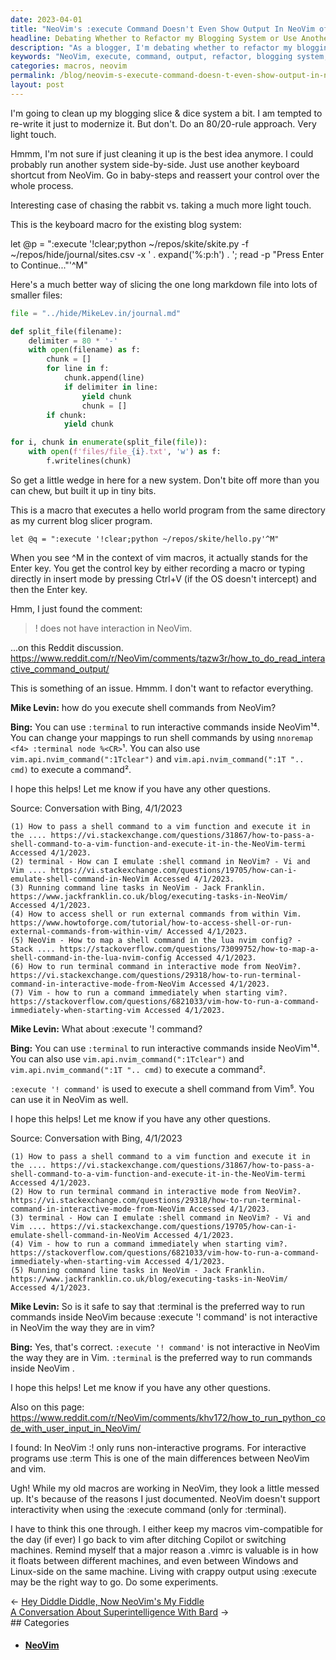```yaml
---
date: 2023-04-01
title: "NeoVim's :execute Command Doesn't Even Show Output In NeoVim of ^M's"
headline: Debating Whether to Refactor my Blogging System or Use Another Keyboard Shortcut from NeoVim
description: "As a blogger, I'm debating whether to refactor my blogging system or to just use another keyboard shortcut from NeoVim. I asked Bing how to execute shell commands from NeoVim and found out that the :execute command doesn't even show output. Bing suggested using the `:terminal` command, mapping it to a keyboard shortcut, or using `vim.api.nvim_command` to execute a command. After realizing that this means my old macros look a little messed up"
keywords: "NeoVim, execute, command, output, refactor, blogging system, keyboard shortcut, :terminal, :execute, :terminal, `vim.api.nvim_command`, macros, Vim-compatible, crappy output"
categories: macros, neovim
permalink: /blog/neovim-s-execute-command-doesn-t-even-show-output-in-neovim-of-m-s/
layout: post
---
```



I'm going to clean up my blogging slice & dice system a bit. I am tempted to
re-write it just to modernize it. But don't. Do an 80/20-rule approach. Very
light touch.

Hmmm, I'm not sure if just cleaning it up is the best idea anymore. I could
probably run another system side-by-side. Just use another keyboard shortcut
from NeoVim. Go in baby-steps and reassert your control over the whole process.

Interesting case of chasing the rabbit vs. taking a much more light touch.

This is the keyboard macro for the existing blog system:

let @p = ":execute '!clear;python ~/repos/skite/skite.py -f ~/repos/hide/journal/sites.csv -x ' . expand('%:p:h') . '; read -p \"Press Enter to Continue...\"'^M"

Here's a much better way of slicing the one long markdown file into lots of
smaller files:

```python
file = "../hide/MikeLev.in/journal.md"

def split_file(filename):
    delimiter = 80 * '-'
    with open(filename) as f:
        chunk = []
        for line in f:
            chunk.append(line)
            if delimiter in line:
                yield chunk
                chunk = []
        if chunk:
            yield chunk

for i, chunk in enumerate(split_file(file)):
    with open(f'files/file_{i}.txt', 'w') as f:
        f.writelines(chunk)
```

So get a little wedge in here for a new system. Don't bite off more than you
can chew, but built it up in tiny bits.

This is a macro that executes a hello world program from the same directory as
my current blog slicer program.

    let @q = ":execute '!clear;python ~/repos/skite/hello.py'^M"

When you see ^M in the context of vim macros, it actually stands for the Enter
key. You get the control key by either recording a macro or typing directly in
insert mode by pressing Ctrl+V (if the OS doesn't intercept) and then the Enter
key.

Hmm, I just found the comment:

> ! does not have interaction in NeoVim.

...on this Reddit discussion. https://www.reddit.com/r/NeoVim/comments/tazw3r/how_to_do_read_interactive_command_output/

This is something of an issue. Hmmm. I don't want to refactor everything.

**Mike Levin:** how do you execute shell commands from NeoVim?

**Bing:** You can use `:terminal` to run interactive commands inside NeoVim¹⁴. You can change your mappings to run shell commands by using `nnoremap <f4> :terminal node %<CR>`¹. You can also use `vim.api.nvim_command(":1Tclear")` and `vim.api.nvim_command(":1T ".. cmd)` to execute a command².

I hope this helps! Let me know if you have any other questions.

Source: Conversation with Bing, 4/1/2023

    (1) How to pass a shell command to a vim function and execute it in the .... https://vi.stackexchange.com/questions/31867/how-to-pass-a-shell-command-to-a-vim-function-and-execute-it-in-the-NeoVim-termi Accessed 4/1/2023.
    (2) terminal - How can I emulate :shell command in NeoVim? - Vi and Vim .... https://vi.stackexchange.com/questions/19705/how-can-i-emulate-shell-command-in-NeoVim Accessed 4/1/2023.
    (3) Running command line tasks in NeoVim - Jack Franklin. https://www.jackfranklin.co.uk/blog/executing-tasks-in-NeoVim/ Accessed 4/1/2023.
    (4) How to access shell or run external commands from within Vim. https://www.howtoforge.com/tutorial/how-to-access-shell-or-run-external-commands-from-within-vim/ Accessed 4/1/2023.
    (5) NeoVim - How to map a shell command in the lua nvim config? - Stack .... https://stackoverflow.com/questions/73099752/how-to-map-a-shell-command-in-the-lua-nvim-config Accessed 4/1/2023.
    (6) How to run terminal command in interactive mode from NeoVim?. https://vi.stackexchange.com/questions/29318/how-to-run-terminal-command-in-interactive-mode-from-NeoVim Accessed 4/1/2023.
    (7) Vim - how to run a command immediately when starting vim?. https://stackoverflow.com/questions/6821033/vim-how-to-run-a-command-immediately-when-starting-vim Accessed 4/1/2023.

**Mike Levin:** What about :execute '! command?

**Bing:** You can use `:terminal` to run interactive commands inside NeoVim¹⁴. You can also use `vim.api.nvim_command(":1Tclear")` and `vim.api.nvim_command(":1T ".. cmd)` to execute a command².

`:execute '! command'` is used to execute a shell command from Vim⁵. You can use it in NeoVim as well.

I hope this helps! Let me know if you have any other questions.

Source: Conversation with Bing, 4/1/2023

    (1) How to pass a shell command to a vim function and execute it in the .... https://vi.stackexchange.com/questions/31867/how-to-pass-a-shell-command-to-a-vim-function-and-execute-it-in-the-NeoVim-termi Accessed 4/1/2023.
    (2) How to run terminal command in interactive mode from NeoVim?. https://vi.stackexchange.com/questions/29318/how-to-run-terminal-command-in-interactive-mode-from-NeoVim Accessed 4/1/2023.
    (3) terminal - How can I emulate :shell command in NeoVim? - Vi and Vim .... https://vi.stackexchange.com/questions/19705/how-can-i-emulate-shell-command-in-NeoVim Accessed 4/1/2023.
    (4) Vim - how to run a command immediately when starting vim?. https://stackoverflow.com/questions/6821033/vim-how-to-run-a-command-immediately-when-starting-vim Accessed 4/1/2023.
    (5) Running command line tasks in NeoVim - Jack Franklin. https://www.jackfranklin.co.uk/blog/executing-tasks-in-NeoVim/ Accessed 4/1/2023.

**Mike Levin:** So is it safe to say that :terminal is the preferred way to run commands inside NeoVim because :execute '! command' is not interactive in NeoVim the way they are in vim?

**Bing:** Yes, that's correct. `:execute '! command'` is not interactive in NeoVim the way they are in Vim. `:terminal` is the preferred way to run commands inside NeoVim .

I hope this helps! Let me know if you have any other questions.

Also on this page: https://www.reddit.com/r/NeoVim/comments/khv172/how_to_run_python_code_with_user_input_in_NeoVim/

I found: In NeoVim :! only runs non-interactive programs. For interactive programs use :term This is one of the main differences between NeoVim and vim.

Ugh! While my old macros are working in NeoVim, they look a little messed up.
It's because of the reasons I just documented. NeoVim doesn't support
interactivity when using the :execute command (only for :terminal).

I have to think this one through. I either keep my macros vim-compatible for
the day (if ever) I go back to vim after ditching Copilot or switching
machines. Remind myself that a major reason a .vimrc is valuable is in how it
floats between different machines, and even between Windows and Linux-side on
the same machine. Living with crappy output using :execute may be the right way
to go. Do some experiments.


<div class="post-nav"><div class="post-nav-prev"><span class="arrow">&larr;&nbsp;</span><a href="/blog/hey-diddle-diddle-now-neovim-s-my-fiddle">Hey Diddle Diddle, Now NeoVim's My Fiddle</a></div><div class="post-nav-next"><a href="/blog/a-conversation-about-superintelligence-with-bard">A Conversation About Superintelligence With Bard</a><span class="arrow">&nbsp;&rarr;</span></div></div>
## Categories

<ul>
<li><h4><a href='/neovim/'>NeoVim</a></h4></li></ul>